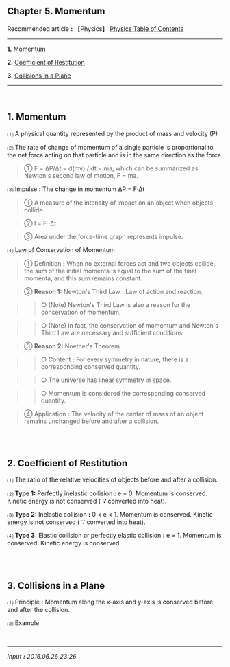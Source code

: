 ## **Chapter 5. Momentum**

Recommended article **:** 【Physics】 [Physics Table of Contents](https://jb243.github.io/pages/725)

---

**1.** [Momentum](#1-momentum)

**2.** [Coefficient of Restitution](#2-coefficient-of-restitution)

**3.** [Collisions in a Plane](#3-collisions-in-a-plane)

---

<br>

## **1. Momentum**

 ⑴ A physical quantity represented by the product of mass and velocity (P)

 ⑵ The rate of change of momentum of a single particle is proportional to the net force acting on that particle and is in the same direction as the force.

> ① F = ΔP/Δt = d(mv) / dt = ma, which can be summarized as Newton's second law of motion, F = ma.

 ⑶ Impulse **:** The change in momentum ΔP = F·Δt

> ① A measure of the intensity of impact on an object when objects collide.

> ② I = F ·Δt

> ③ Area under the force-time graph represents impulse.

 ⑷ Law of Conservation of Momentum

> ① Definition **:** When no external forces act and two objects collide, the sum of the initial momenta is equal to the sum of the final momenta, and this sum remains constant.

> ② **Reason 1:** Newton's Third Law **:** Law of action and reaction.

>> ○ (Note) Newton's Third Law is also a reason for the conservation of momentum.

>> ○ (Note) In fact, the conservation of momentum and Newton's Third Law are necessary and sufficient conditions.

> ③ **Reason 2:** Noether's Theorem

>> ○ Content **:** For every symmetry in nature, there is a corresponding conserved quantity.

>> ○ The universe has linear symmetry in space.

>> ○ Momentum is considered the corresponding conserved quantity.

> ④ Application **:** The velocity of the center of mass of an object remains unchanged before and after a collision.

<br>

<br>

## **2. Coefficient of Restitution**

 ⑴ The ratio of the relative velocities of objects before and after a collision.

 ⑵ **Type 1:** Perfectly inelastic collision **:** e = 0. Momentum is conserved. Kinetic energy is not conserved ( **∵** converted into heat).

 ⑶ **Type 2:** Inelastic collision **:** 0 < e < 1. Momentum is conserved. Kinetic energy is not conserved ( **∵** converted into heat).

 ⑷ **Type 3:** Elastic collision or perfectly elastic collision **:** e = 1. Momentum is conserved. Kinetic energy is conserved.

<br>

<br>

## **3. Collisions in a Plane**

 ⑴ Principle **:** Momentum along the x-axis and y-axis is conserved before and after the collision.

 ⑵ Example

<br>

---

_Input **:** 2016.06.26 23:26_

